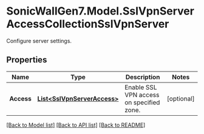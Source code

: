 # SonicWallGen7.Model.SslVpnServerAccessCollectionSslVpnServer
Configure server settings.

## Properties

Name | Type | Description | Notes
------------ | ------------- | ------------- | -------------
**Access** | [**List&lt;SslVpnServerAccess&gt;**](SslVpnServerAccess.md) | Enable SSL VPN access on specified zone. | [optional] 

[[Back to Model list]](../README.md#documentation-for-models) [[Back to API list]](../README.md#documentation-for-api-endpoints) [[Back to README]](../README.md)

